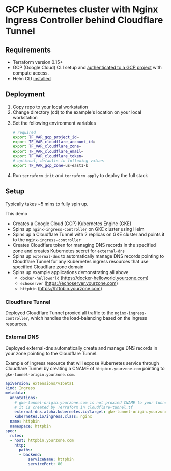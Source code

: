 # GCP Kubernetes cluster with Nginx Ingress Controller behind Cloudflare Tunnel

## Requirements

- Terraform version 0.15+
- GCP (Google Cloud) CLI setup and [authenticated to a GCP project](https://cloud.google.com/sdk/gcloud/reference/auth/application-default/login) with compute access. 
- Helm CLI [installed](https://helm.sh/docs/intro/install/)

## Deployment
1. Copy repo to your local workstation
2. Change directory (cd) to the example's location on your local workstation
3. Set the following environment variables
    ```bash
    # required
    export TF_VAR_gcp_project_id=
    export TF_VAR_cloudflare_account_id=
    export TF_VAR_cloudflare_zone=
    export TF_VAR_cloudflare_email=
    export TF_VAR_cloudflare_token=
    # optional, defaults to following values
    export TF_VAR_gcp_zone=us-east1-b
    ```
4. Run `terraform init` and `terraform apply` to deploy the full stack

## Setup

Typically takes ~5 mins to fully spin up. 

This demo 
- Creates a Google Cloud (GCP) Kubernetes Engine (GKE)
- Spins up `nginx-ingress-controller` on GKE cluster using Helm
- Spins up a Cloudflare Tunnel with 2 replicas on GKE cluster and points it to the `nginx-ingress-controller`
- Creates Cloudflare token for managing DNS records in the specified zone and creates Kubernetes secret for `external-dns`
- Spins up `external-dns` to automatically manage DNS records pointing to Cloudflare Tunnel for any Kubernetes ingress resources that use specified Cloudflare zone domain
- Spins up example applications demonstrating all above
  - `docker-helloworld` (https://docker-helloworld.yourzone.com)
  - `echoserver` (https://echoserver.yourzone.com)
  - `httpbin` (https://httpbin.yourzone.com)

### Cloudflare Tunnel 
Deployed Cloudflare Tunnel proxied all traffic to the `nginx-ingress-controller`, which handles the load-balancing based on the ingress resources.

### External DNS
Deployed external-dns automatically create and manage DNS records in your zone pointing to the Cloudflare Tunnel.

Example of Ingress resource that will expose Kubernetes service through Cloudflare Tunnel by creating a CNAME of `httpbin.yourzone.com` pointing to `gke-tunnel-origin.yourzone.com`.

```yaml
apiVersion: extensions/v1beta1
kind: Ingress
metadata:
  annotations:
    # gke-tunnel-origin.yourzone.com is not proxied CNAME to your tunnel
    # it is created by Terraform in cloudflare-tunnel.tf
    external-dns.alpha.kubernetes.io/target: gke-tunnel-origin.yourzone.com
    kubernetes.io/ingress.class: nginx
  name: httpbin
  namespace: httpbin
spec:
  rules:
  - host: httpbin.yourzone.com
    http:
      paths:
      - backend:
          serviceName: httpbin
          servicePort: 80
```